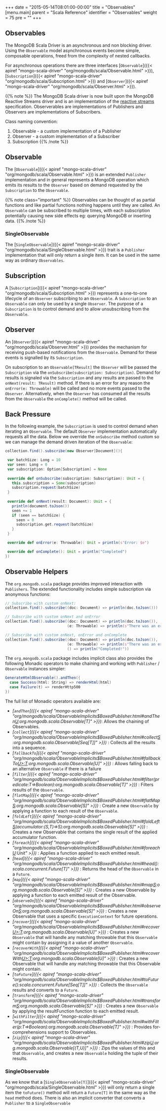+++
date = "2015-05-14T08:01:00-00:00"
title = "Observables"
[menu.main]
  parent = "Scala Reference"
  identifier = "Observables"
  weight = 75
  pre = "<i class='fa'></i>"
+++

## Observables

The MongoDB Scala Driver is an asynchronous and non blocking driver. Using the `Observable` model asynchronous events become simple, composable operations, freed from the complexity of nested callbacks.  

For asynchronous operations there are three interfaces [`Observable`]({{< apiref "mongo-scala-driver" "org/mongodb/scala/Observable.html" >}}), [`Subscription`]({{< apiref "mongo-scala-driver" "org/mongodb/scala/Subscription.html" >}}) and [`Observer`]({{< apiref "mongo-scala-driver" "org/mongodb/scala/Observer.html" >}}).

{{% note %}}
The MongoDB Scala driver is now built upon the MongoDB Reactive Streams driver and is an implementation of the 
[reactive streams](http://www.reactive-streams.org) specification. Observerables are implementations of Publishers and Observers are implementations of Subscribers.

Class naming convention:

1. Observable - a custom implementation of a Publisher
2. Observer - a custom implementation of a Subscriber
3. Subscription
{{% /note %}}

## Observable
The [`Observable`]({{< apiref "mongo-scala-driver" "org/mongodb/scala/Observable.html" >}}) is an extended `Publisher` implementation and in general represents a MongoDB operation which emits its results to the `Observer` based on demand requested by the `Subscription` to the `Observable`. 

{{% note class="important" %}}
Observables can be thought of as partial functions and like partial functions nothing happens until they are called. 
An `Observable` can be subscribed to multiple times, with each subscription potentially causing new side effects eg: querying MongoDB or inserting data.
{{% /note %}}

### SingleObservable
The [`SingleObservable`]({{< apiref "mongo-scala-driver" "org/mongodb/scala/SingleObservable.html" >}}) trait is a `Publisher` implementation that will only return a single item.
It can be used in the same way as ordinary `Observables`.

## Subscription

A [`Subscription`]({{< apiref "mongo-scala-driver" "org/mongodb/scala/Subscription.html" >}}) represents a one-to-one lifecycle of an `Observer` subscribing to an `Observable`.  A `Subscription` to an `Observable` can only be used by a single `Observer`.  The purpose of a `Subscription` is to control demand and to allow unsubscribing from the `Observable`.

## Observer

An [`Observer`]({{< apiref "mongo-scala-driver" "org/mongodb/scala/Observer.html" >}}) provides the mechanism for receiving push-based notifications from the
`Observable`.  Demand for these events is signalled by its `Subscription`.

On subscription to an `Observable[TResult]` the `Observer` will be passed the `Subscription` via the 
`onSubscribe(subscription: Subscription)`. Demand for results is signaled via the `Subscription` and any results are passed to the 
`onNext(result: TResult)` method.  If there is an error for any reason the `onError(e: Throwable)` will be 
called and no more events passed to the `Observer`. Alternatively, when the `Observer` has consumed all the results from the `Observable` 
the `onComplete()` method will be called.


## Back Pressure

In the following example, the `Subscription` is used to control demand when iterating an `Observable`. The default `Observer` implementation
automatically requests all the data. Below we override the `onSubscribe` method custom so we can manage the demand driven iteration of the 
`Observable`:

 ```scala
collection.find().subscribe(new Observer[Document](){

  var batchSize: Long = 10
  var seen: Long = 0
  var subscription: Option[Subscription] = None
  
  override def onSubscribe(subscription: Subscription): Unit = {
    this.subscription = Some(subscription)
    subscription.request(batchSize)
  }
  
  override def onNext(result: Document): Unit = {
    println(document.toJson())
    seen += 1
    if (seen == batchSize) {
      seen = 0
      subscription.get.request(batchSize)
    }
  }

  override def onError(e: Throwable): Unit = println(s"Error: $e")

  override def onComplete(): Unit = println("Completed")
})
```
## Observable Helpers

The `org.mongodb.scala` package provides improved interaction with `Publishers`. The extended functionality includes simple 
subscription via anonymous functions:

```scala
// Subscribe with custom onNext:
collection.find().subscribe((doc: Document) => println(doc.toJson()))

// Subscribe with custom onNext and onError
collection.find().subscribe((doc: Document) => println(doc.toJson()),
                            (e: Throwable) => println(s"There was an error: $e"))

// Subscribe with custom onNext, onError and onComplete
collection.find().subscribe((doc: Document) => println(doc.toJson()),
                            (e: Throwable) => println(s"There was an error: $e"),
                            () => println("Completed!"))
```

The `org.mongodb.scala` package includes implicit class also provides the following Monadic operators to make chaining and working with `Publisher` / `Observable` instances 
simpler:


```scala
GenerateHtmlObservable().andThen({
  case Success(html: String) => renderHtml(html)
  case Failure(t) => renderHttp500
})

```

The full list of Monadic operators available are:

 - *[`andThen`]({{< apiref "mongo-scala-driver" "org/mongodb/scala/ObservableImplicits$BoxedPublisher.html#andThen[U](pf:PartialFunction[scala.util.Try[T],U]):org.mongodb.scala.Observable[T]" >}})*: 
    Allows the chaining of Observables. 
 - *[`collect`]({{< apiref "mongo-scala-driver" "org/mongodb/scala/ObservableImplicits$BoxedPublisher.html#collect[S]():org.mongodb.scala.Observable[Seq[T]]" >}})* :
    Collects all the results into a sequence.
 - *[`fallbackTo`]({{< apiref "mongo-scala-driver" "org/mongodb/scala/ObservableImplicits$BoxedPublisher.html#fallbackTo[U>:T](that:org.mongodb.scala.Observable[U]):org.mongodb.scala.Observable[U]" >}})* :
    Allows falling back to an alternative `Observable` if there is a failure
 - *[`filter`]({{< apiref "mongo-scala-driver" "org/mongodb/scala/ObservableImplicits$BoxedPublisher.html#filter(predicate:T=>Boolean):org.mongodb.scala.Observable[T]" >}})* :
    Filters results of the `Observable`.
 - *[`flatMap`]({{< apiref "mongo-scala-driver" "org/mongodb/scala/ObservableImplicits$BoxedPublisher.html#flatMap[S](mapFunction:T=>org.mongodb.scala.Observable[S]):org.mongodb.scala.Observable[S]" >}})* :
    Create a new `Observable` by applying a function to each result of the `Observable`.
 - *[`foldLeft`]({{< apiref "mongo-scala-driver" "org/mongodb/scala/ObservableImplicits$BoxedPublisher.html#foldLeft[S](initialValue:S)(accumulator:(S,T)=>S):org.mongodb.scala.Observable[S]" >}})* :
    Creates a new Observable that contains the single result of the applied accumulator function.
 - *[`foreach`]({{< apiref "mongo-scala-driver" "org/mongodb/scala/ObservableImplicits$BoxedPublisher.html#foreach[U](doOnEach:T=>U):Unit" >}})* :
    Applies a function applied to each emitted result.
 - *[`head`]({{< apiref "mongo-scala-driver" "org/mongodb/scala/ObservableImplicits$BoxedPublisher.html#head():scala.concurrent.Future[T]" >}})* :
    Returns the head of the `Observable` in a `Future`.
 - *[`map`]({{< apiref "mongo-scala-driver" "org/mongodb/scala/ObservableImplicits$BoxedPublisher.html#map[S](mapFunction:T=>S):org.mongodb.scala.Observable[S]" >}})* :
    Creates a new Observable by applying a function to each emitted result of the Observable.
 - *[`observeOn`]({{< apiref "mongo-scala-driver" "org/mongodb/scala/ObservableImplicits$BoxedPublisher.html#observeOn[S](context:ExecutionContext):org.mongodb.scala.Observable[S]" >}})* :
    Creates a new Observable that uses a specific `ExecutionContext` for future operations.
 - *[`recover`]({{< apiref "mongo-scala-driver" "org/mongodb/scala/ObservableImplicits$BoxedPublisher.html#recover[U>:T](pf:PartialFunction[Throwable,U]):org.mongodb.scala.Observable[U]" >}})* :
    Creates a new `Observable` that will handle any matching throwable that this `Observable` might contain by assigning it a value of 
    another `Observable`.
 - *[`recoverWith`]({{< apiref "mongo-scala-driver" "org/mongodb/scala/ObservableImplicits$BoxedPublisher.html#recoverWith[U>:T](pf:PartialFunction[Throwable,org.mongodb.scala.Observable[U]]):org.mongodb.scala.Observable[U]" >}})* :
    Creates a new Observable that will handle any matching throwable that this Observable might contain.
 - *[`toFuture`]({{< apiref "mongo-scala-driver" "org/mongodb/scala/ObservableImplicits$BoxedPublisher.html#toFuture():scala.concurrent.Future[Seq[T]]" >}})* :
    Collects the `Observable` results and converts to a `Future`.
 - *[`transform`]({{< apiref "mongo-scala-driver" "org/mongodb/scala/ObservableImplicits$BoxedPublisher.html#transform[S](mapFunction:T=>S,errorMapFunction:Throwable=>Throwable):org.mongodb.scala.Observable[S]" >}})* :
    Creates a new `Observable` by applying the resultFunction function to each emitted result.
 - *[`withFilter`]({{< apiref "mongo-scala-driver" "org/mongodb/scala/ObservableImplicits$BoxedPublisher.html#withFilter(p:T=>Boolean):org.mongodb.scala.Observable[T]" >}})* :
    Provides for-comprehensions support to Observables.
 - *[`zip`]({{< apiref "mongo-scala-driver" "org/mongodb/scala/ObservableImplicits$BoxedPublisher.html#zip[U](that:org.mongodb.scala.Observable[U]):org.mongodb.scala.Observable[(T,U)]" >}})* :
    Zips the values of this and that `Observable`, and creates a new `Observable` holding the tuple of their results.

### SingleObservable

As we know that a [`SingleObservable[T]`]({{< apiref "mongo-scala-driver" "org/mongodb/scala/SingleObservable.html" >}}) will only return a single item the `toFuture()` method will return a `Future[T]` in the same way as the `head` method does.
There is also an implicit converter that converts a `Publisher` to a `SingleObservable`

